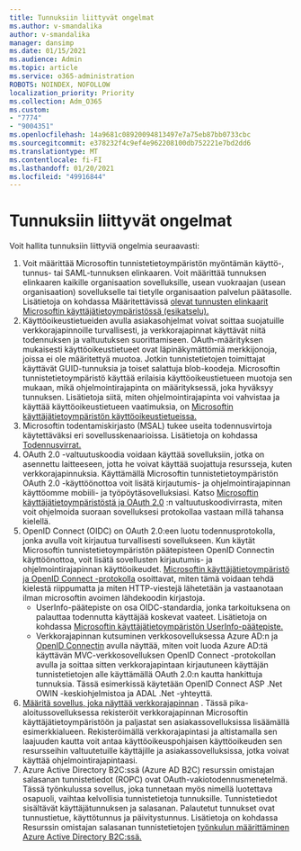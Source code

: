 ```yaml
---
title: Tunnuksiin liittyvät ongelmat
ms.author: v-smandalika
author: v-smandalika
manager: dansimp
ms.date: 01/15/2021
ms.audience: Admin
ms.topic: article
ms.service: o365-administration
ROBOTS: NOINDEX, NOFOLLOW
localization_priority: Priority
ms.collection: Adm_O365
ms.custom:
- "7774"
- "9004351"
ms.openlocfilehash: 14a9681c08920094813497e7a75eb87bb0733cbc
ms.sourcegitcommit: e378232f4c9ef4e962208100db752221e7bd2dd6
ms.translationtype: MT
ms.contentlocale: fi-FI
ms.lasthandoff: 01/20/2021
ms.locfileid: "49916844"
---
```

# <a name="issues-with-tokens"></a>Tunnuksiin liittyvät ongelmat

Voit hallita tunnuksiin liittyviä ongelmia seuraavasti:

1. Voit määrittää Microsoftin tunnistetietoympäristön myöntämän käyttö-, tunnus- tai SAML-tunnuksen elinkaaren. Voit määrittää tunnuksen elinkaaren kaikille organisaation sovelluksille, usean vuokraajan (usean organisaation) sovellukselle tai tietylle organisaation palvelun päätasolle. Lisätietoja on kohdassa Määritettävissä [olevat tunnusten elinkaarit Microsoftin käyttäjätietoympäristössä (esikatselu).](https://docs.microsoft.com/azure/active-directory/develop/active-directory-configurable-token-lifetimes)
2. Käyttöoikeustietueiden avulla asiakasohjelmat voivat soittaa suojatuille verkkorajapinnoille turvallisesti, ja verkkorajapinnat käyttävät niitä todennuksen ja valtuutuksen suorittamiseen. OAuth-määrityksen mukaisesti käyttöoikeustietueet ovat läpinäkymättömiä merkkijonoja, joissa ei ole määritettyä muotoa. Jotkin tunnistetietojen toimittajat käyttävät GUID-tunnuksia ja toiset salattuja blob-koodeja. Microsoftin tunnistetietoympäristö käyttää erilaisia käyttöoikeustietueen muotoja sen mukaan, mikä ohjelmointirajapinta on määrityksessä, joka hyväksyy tunnuksen. Lisätietoja siitä, miten ohjelmointirajapinta voi vahvistaa ja käyttää käyttöoikeustietueen vaatimuksia, on [Microsoftin käyttäjätietoympäristön käyttöoikeustietueissa.](https://docs.microsoft.com/azure/active-directory/develop/userinfo#calling-the-userinfo-endpoint)
3. Microsoftin todentamiskirjasto (MSAL) tukee useita todennusvirtoja käytettäväksi eri sovellusskenaarioissa. Lisätietoja on kohdassa [Todennusvirrat.](https://docs.microsoft.com/azure/active-directory/develop/msal-authentication-flows#how-each-flow-emits-tokens-and-codes)
4. OAuth 2.0 -valtuutuskoodia voidaan käyttää sovelluksiin, jotka on asennettu laitteeseen, jotta he voivat käyttää suojattuja resursseja, kuten verkkorajapinnuksia. Käyttämällä Microsoftin tunnistetietoympäristön OAuth 2.0 -käyttöönottoa voit lisätä kirjautumis- ja ohjelmointirajapinnan käyttöomme mobiili- ja työpöytäsovelluksiasi. Katso [Microsoftin käyttäjätietoympäristöstä ja OAuth 2.0](https://docs.microsoft.com/azure/active-directory/develop/v2-oauth2-auth-code-flow#refresh-the-access-token) :n valtuutuskoodivirrasta, miten voit ohjelmoida suoraan sovelluksesi protokollaa vastaan millä tahansa kielellä.
5. OpenID Connect (OIDC) on OAuth 2.0:een luotu todennusprotokolla, jonka avulla voit kirjautua turvallisesti sovellukseen. Kun käytät Microsoftin tunnistetietoympäristön päätepisteen OpenID Connectin käyttöönottoa, voit lisätä sovellusten kirjautumis- ja ohjelmointirajapinnan käyttöoikeudet. [Microsoftin käyttäjätietoympäristö ja OpenID Connect -protokolla](https://docs.microsoft.com/azure/active-directory/develop/v2-protocols-oidc#send-the-sign-in-request) osoittavat, miten tämä voidaan tehdä kielestä riippumatta ja miten HTTP-viestejä lähetetään ja vastaanotaan ilman microsoftin avoimen lähdekoodin kirjastoja.
    - UserInfo-päätepiste on osa OIDC-standardia, jonka tarkoituksena on palauttaa todennutta käyttäjää koskevat vaateet. Lisätietoja on kohdassa [Microsoftin käyttäjätietoympäristön UserInfo-päätepiste.](https://docs.microsoft.com/azure/active-directory/develop/userinfo#consider-use-an-id-token-instead)
    - Verkkorajapinnan kutsuminen verkkosovelluksessa Azure AD:n ja [OpenID Connectin](https://docs.microsoft.com/samples/azure-samples/active-directory-dotnet-webapp-webapi-openidconnect/active-directory-dotnet-webapp-webapi-openidconnect/) avulla näyttää, miten voit luoda Azure AD:tä käyttävän MVC-verkkosovelluksen OpenID Connect -protokollan avulla ja soittaa sitten verkkorajapintaan kirjautuneen käyttäjän tunnistetietojen alle käyttämällä OAuth 2.0:n kautta hankittuja tunnuksia. Tässä esimerkissä käytetään OpenID Connect ASP .Net OWIN -keskiohjelmistoa ja ADAL .Net -yhteyttä.
6. [Määritä sovellus, joka näyttää verkkorajapinnan](https://docs.microsoft.com/azure/active-directory/develop/quickstart-configure-app-expose-web-apis) . Tässä pika-aloitussovelluksessa rekisteröit verkkorajapinnan Microsoftin käyttäjätietoympäristöön ja paljastat sen asiakassovelluksissa lisäämällä esimerkkialueen. Rekisteröimällä verkkorajapintasi ja altistamalla sen laajuuden kautta voit antaa käyttöoikeuspohjaisen käyttöoikeuden sen resursseihin valtuutetuille käyttäjille ja asiakassovelluksissa, jotka voivat käyttää ohjelmointirajapintaasi.
7. Azure Active Directory B2C:ssä (Azure AD B2C) resurssin omistajan salasanan tunnistetiedot (ROPC) ovat OAuth-vakiotodennusmenetelmä. Tässä työnkulussa sovellus, joka tunnetaan myös nimellä luotettava osapuoli, vaihtaa kelvollisia tunnistetietoja tunnuksille. Tunnistetiedot sisältävät käyttäjätunnuksen ja salasanan. Palautetut tunnukset ovat tunnustietue, käyttötunnus ja päivitystunnus. Lisätietoja on kohdassa Resurssin omistajan salasanan tunnistetietojen [työnkulun määrittäminen Azure Active Directory B2C:ssä.](https://docs.microsoft.com/azure/active-directory-b2c/add-ropc-policy?tabs=app-reg-ga&pivots=b2c-user-flow) 

